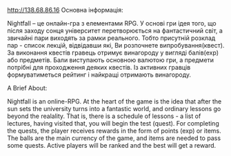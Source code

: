 
http://138.68.86.16
Основна інформація:

Nightfall – це онлайн-гра з елементами RPG. У основі гри ідея того, що після заходу сонця університет перетворюється на фантастичний світ, а звичайні пари виходять за рамки реального. Тобто присутній розклад пар - список лекцій, відвідавши які, Ви розпочнете випробування(квест). За виконання квестів гравець отримує винагороду у вигляді балів(exp) або предметів. Бали виступають основною валютою гри, а предмети потрібні для проходження деяких квестів. Із активних гравців формуватиметься рейтинг і найкращі отримають винагороду.

A Brief About:

Nightfall is an online-RPG. At the heart of the game is the idea that after the sun sets the university turns into a fantastic world, and ordinary lessons go beyond the realality. That is, there is a schedule of lessons - a list of lectures, having visited that, you will begin the test (quest). For completing the quests, the player receives rewards in the form of points (exp) or items. The balls are the main currency of the game, and items are needed to pass some quests. Active players will be ranked and the best will get a reward.
